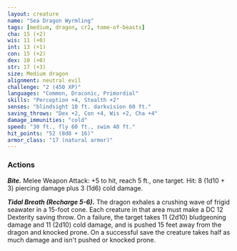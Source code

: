 ```yaml
---
layout: creature
name: "Sea Dragon Wyrmling"
tags: [medium, dragon, cr2, tome-of-beasts]
cha: 15 (+2)
wis: 11 (+0)
int: 13 (+1)
con: 15 (+2)
dex: 10 (+0)
str: 17 (+3)
size: Medium dragon
alignment: neutral evil
challenge: "2 (450 XP)"
languages: "Common, Draconic, Primordial"
skills: "Perception +4, Stealth +2"
senses: "blindsight 10 ft. darkvision 60 ft."
saving_throws: "Dex +2, Con +4, Wis +2, Cha +4"
damage_immunities: "cold"
speed: "30 ft., fly 60 ft., swim 40 ft."
hit_points: "52 (8d8 + 16)"
armor_class: "17 (natural armor)"
---
```


### Actions

***Bite.*** Melee Weapon Attack: +5 to hit, reach 5 ft., one target. Hit: 8 (1d10 + 3) piercing damage plus 3 (1d6) cold damage.

***Tidal Breath (Recharge 5-6).*** The dragon exhales a crushing wave of frigid seawater in a 15-foot cone. Each creature in that area must make a DC 12 Dexterity saving throw. On a failure, the target takes 11 (2d10) bludgeoning damage and 11 (2d10) cold damage, and is pushed 15 feet away from the dragon and knocked prone. On a successful save the creature takes half as much damage and isn't pushed or knocked prone.

